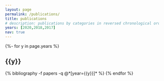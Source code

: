 ```yaml
---
layout: page
permalink: /publications/
title: publications
# description: publications by categories in reversed chronological order. generated by jekyll-scholar.
years: [2020,2018,2017]
nav: true
---
```

<!-- _pages/publications.md -->
<div class="publications">

{%- for y in page.years %}
  <h2 class="year">{{y}}</h2>
  {% bibliography -f papers -q @*[year={{y}}]* %}
{% endfor %}

</div>
